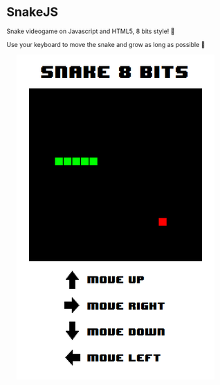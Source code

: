 # SnakeJS
Snake videogame on Javascript and HTML5, 8 bits style! :space_invader: 

Use your keyboard to move the snake and grow as long as possible :snake:

<p align="center">
	<img src="media/sample.png" alt="Game sample image">
</p>